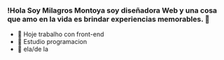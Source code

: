 ### !Hola Soy Milagros Montoya soy diseñadora Web y una cosa que amo en la vida es brindar experiencias memorables. 👋

- 🔭 Hoje trabalho con front-end
- 🌱 Estudio programacion
- 🤔  ela/de la

